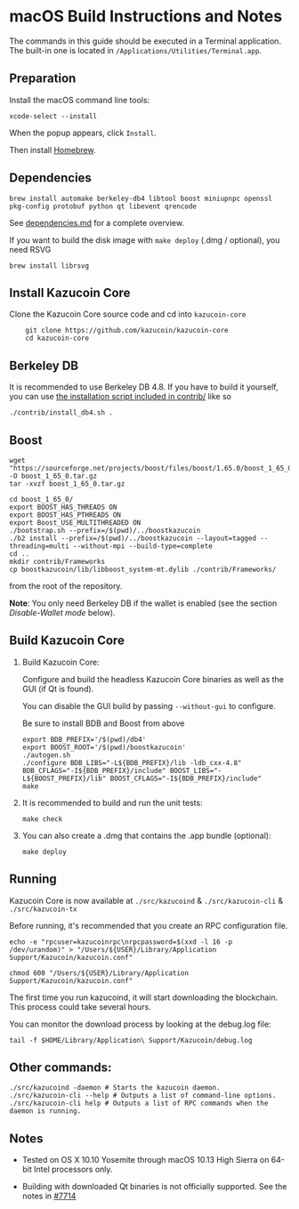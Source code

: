macOS Build Instructions and Notes
====================================
The commands in this guide should be executed in a Terminal application.
The built-in one is located in `/Applications/Utilities/Terminal.app`.

Preparation
-----------
Install the macOS command line tools:

`xcode-select --install`

When the popup appears, click `Install`.

Then install [Homebrew](https://brew.sh).

Dependencies
----------------------

    brew install automake berkeley-db4 libtool boost miniupnpc openssl pkg-config protobuf python qt libevent qrencode

See [dependencies.md](dependencies.md) for a complete overview.

If you want to build the disk image with `make deploy` (.dmg / optional), you need RSVG

    brew install librsvg

Install Kazucoin Core
------------------------

Clone the Kazucoin Core source code and cd into `kazucoin-core`

        git clone https://github.com/kazucoin/kazucoin-core
        cd kazucoin-core

Berkeley DB
-----------
It is recommended to use Berkeley DB 4.8. If you have to build it yourself,
you can use [the installation script included in contrib/](/contrib/install_db4.sh)
like so

```shell
./contrib/install_db4.sh .
```

Boost
-----------
```
wget "https://sourceforge.net/projects/boost/files/boost/1.65.0/boost_1_65_0.tar.gz/download" -O boost_1_65_0.tar.gz
tar -xvzf boost_1_65_0.tar.gz

cd boost_1_65_0/
export BOOST_HAS_THREADS ON
export BOOST_HAS_PTHREADS ON
export Boost_USE_MULTITHREADED ON
./bootstrap.sh --prefix=/$(pwd)/../boostkazucoin 
./b2 install --prefix=/$(pwd)/../boostkazucoin --layout=tagged --threading=multi --without-mpi --build-type=complete
cd ..
mkdir contrib/Frameworks
cp boostkazucoin/lib/libboost_system-mt.dylib ./contrib/Frameworks/
```

from the root of the repository.

**Note**: You only need Berkeley DB if the wallet is enabled (see the section *Disable-Wallet mode* below).

Build Kazucoin Core
------------------------

1.  Build Kazucoin Core:

    Configure and build the headless Kazucoin Core binaries as well as the GUI (if Qt is found).

    You can disable the GUI build by passing `--without-gui` to configure.
    
    Be sure to install BDB and Boost from above

        export BDB_PREFIX='/$(pwd)/db4'
        export BOOST_ROOT='/$(pwd)/boostkazucoin'
        ./autogen.sh
        ./configure BDB_LIBS="-L${BDB_PREFIX}/lib -ldb_cxx-4.8" BDB_CFLAGS="-I${BDB_PREFIX}/include" BOOST_LIBS="-L${BOOST_PREFIX}/lib" BOOST_CFLAGS="-I${BDB_PREFIX}/include"
        make

2.  It is recommended to build and run the unit tests:

        make check

3.  You can also create a .dmg that contains the .app bundle (optional):

        make deploy

Running
-------

Kazucoin Core is now available at `./src/kazucoind` & `./src/kazucoin-cli` & `./src/kazucoin-tx`

Before running, it's recommended that you create an RPC configuration file.

    echo -e "rpcuser=kazucoinrpc\nrpcpassword=$(xxd -l 16 -p /dev/urandom)" > "/Users/${USER}/Library/Application Support/Kazucoin/kazucoin.conf"

    chmod 600 "/Users/${USER}/Library/Application Support/Kazucoin/kazucoin.conf"

The first time you run kazucoind, it will start downloading the blockchain. This process could take several hours.

You can monitor the download process by looking at the debug.log file:

    tail -f $HOME/Library/Application\ Support/Kazucoin/debug.log

Other commands:
-------

    ./src/kazucoind -daemon # Starts the kazucoin daemon.
    ./src/kazucoin-cli --help # Outputs a list of command-line options.
    ./src/kazucoin-cli help # Outputs a list of RPC commands when the daemon is running.

Notes
-----

* Tested on OS X 10.10 Yosemite through macOS 10.13 High Sierra on 64-bit Intel processors only.

* Building with downloaded Qt binaries is not officially supported. See the notes in [#7714](https://github.com/kazucoin/kazucoin/issues/7714)
